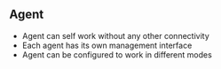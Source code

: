 ## Agent

- Agent can self work without any other connectivity
- Each agent has its own management interface
- Agent can be configured to work in different modes
